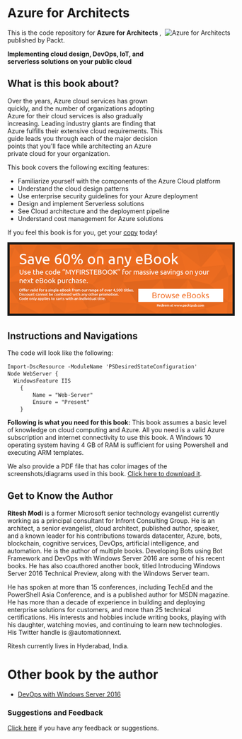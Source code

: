 # Azure for Architects

<img src="https://packt-type-cloud.s3.amazonaws.com/uploads/sites/1495/2018/06/cover-1.png" alt="Azure for Architects" height="256px" align="right"></a>

This is the code repository for <b> Azure for Architects </b>, published by Packt.

**Implementing cloud design, DevOps, IoT, and serverless solutions on your public cloud**

## What is this book about?
Over the years, Azure cloud services has grown quickly, and the number of organizations adopting Azure for their cloud services is also gradually increasing. Leading industry giants are finding that Azure fulfills their extensive cloud requirements.
This guide leads you through each of the major decision points that you'll face while architecting an Azure private cloud for your organization.

This book covers the following exciting features:
* Familiarize yourself with the components of the Azure Cloud platform
* Understand the cloud design patterns
* Use enterprise security guidelines for your Azure deployment
* Design and implement Serverless solutions
* See Cloud architecture and the deployment pipeline
* Understand cost management for Azure solutions

If you feel this book is for you, get your [copy](https://www.amazon.com/dp/1789134323) today!

<a href="https://www.packtpub.com/?utm_source=github&utm_medium=banner&utm_campaign=GitHubBanner"><img src="https://raw.githubusercontent.com/PacktPublishing/GitHub/master/GitHub.png" 
alt="https://www.packtpub.com/" border="5" /></a>

## Instructions and Navigations

The code will look like the following:
```
Import-DscResource -ModuleName 'PSDesiredStateConfiguration'
Node WebServer {
  WindowsFeature IIS
    {
        Name = "Web-Server"
        Ensure = "Present"
    } 

```

**Following is what you need for this book:**
This book assumes a basic level of knowledge on cloud computing and Azure. All you need is a valid Azure subscription and internet connectivity to use this book. A Windows 10 operating system having 4 GB of RAM is sufficient for using Powershell and executing ARM templates.

We also provide a PDF file that has color images of the screenshots/diagrams used in this book. [Click here to download it](https://www.packtpub.com/sites/default/files/downloads/AzureforArchitects_ColorImages.pdf).


## Get to Know the Author
**Ritesh Modi**
is a former Microsoft senior technology evangelist currently working as a principal consultant for Infront Consulting Group. He is an architect, a senior evangelist, cloud architect, published author, speaker, and a known leader for his contributions towards datacenter, Azure, bots, blockchain, cognitive services, DevOps, artificial intelligence, and automation. He is the author of multiple books. Developing Bots using Bot Framework and DevOps with Windows Server 2016 are some of his recent books. He has also coauthored another book, titled Introducing Windows Server 2016 Technical Preview, along with the Windows Server team.

He has spoken at more than 15 conferences, including TechEd and the PowerShell Asia Conference, and is a published author for MSDN magazine. He has more than a decade of experience in building and deploying enterprise solutions for customers, and more than 25 technical certifications. His interests and hobbies include writing books, playing with his daughter, watching movies, and continuing to learn new technologies. His Twitter handle is @automationnext. 

Ritesh currently lives in Hyderabad, India.

# Other book by the author
* [DevOps with Windows Server 2016](https://www.packtpub.com/networking-and-servers/devops-windows-server-2016?utm_source=github&utm_medium=repository&utm_campaign=9781786468550)

### Suggestions and Feedback
[Click here](https://docs.google.com/forms/d/e/1FAIpQLSdy7dATC6QmEL81FIUuymZ0Wy9vH1jHkvpY57OiMeKGqib_Ow/viewform) if you have any feedback or suggestions.
